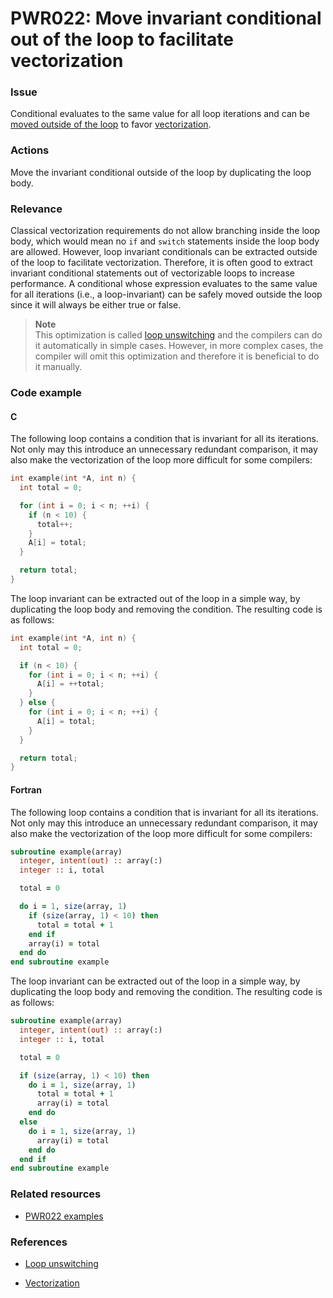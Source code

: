 # PWR022: Move invariant conditional out of the loop to facilitate vectorization

### Issue

Conditional evaluates to the same value for all loop iterations and can be
[moved outside of the loop](../../Glossary/Loop-unswitching.md) to favor
[vectorization](../../Glossary/Vectorization.md).

### Actions

Move the invariant conditional outside of the loop by duplicating the loop body.

### Relevance

Classical vectorization requirements do not allow branching inside the loop
body, which would mean no `if` and `switch` statements inside the loop body are
allowed. However, loop invariant conditionals can be extracted outside of the
loop to facilitate vectorization. Therefore, it is often good to extract
invariant conditional statements out of vectorizable loops to increase
performance. A conditional whose expression evaluates to the same value for all
iterations (i.e., a loop-invariant) can be safely moved outside the loop since
it will always be either true or false.

>**Note**  
>This optimization is called
>[loop unswitching](../../Glossary/Loop-unswitching.md) and the compilers can do
>it automatically in simple cases. However, in more complex cases, the compiler
>will omit this optimization and therefore it is beneficial to do it manually.

### Code example

#### C

The following loop contains a condition that is invariant for all its
iterations. Not only may this introduce an unnecessary redundant comparison, it
may also make the vectorization of the loop more difficult for some compilers:

```c
int example(int *A, int n) {
  int total = 0;

  for (int i = 0; i < n; ++i) {
    if (n < 10) {
      total++;
    }
    A[i] = total;
  }

  return total;
}
```

The loop invariant can be extracted out of the loop in a simple way, by
duplicating the loop body and removing the condition. The resulting code is as
follows:

```c
int example(int *A, int n) {
  int total = 0;

  if (n < 10) {
    for (int i = 0; i < n; ++i) {
      A[i] = ++total;
    }
  } else {
    for (int i = 0; i < n; ++i) {
      A[i] = total;
    }
  }

  return total;
}
```

#### Fortran

The following loop contains a condition that is invariant for all its
iterations. Not only may this introduce an unnecessary redundant comparison, it
may also make the vectorization of the loop more difficult for some compilers:

```f90
subroutine example(array)
  integer, intent(out) :: array(:)
  integer :: i, total

  total = 0

  do i = 1, size(array, 1)
    if (size(array, 1) < 10) then
      total = total + 1
    end if
    array(i) = total
  end do
end subroutine example
```

The loop invariant can be extracted out of the loop in a simple way, by
duplicating the loop body and removing the condition. The resulting code is as
follows:

```f90
subroutine example(array)
  integer, intent(out) :: array(:)
  integer :: i, total

  total = 0

  if (size(array, 1) < 10) then
    do i = 1, size(array, 1)
      total = total + 1
      array(i) = total
    end do
  else
    do i = 1, size(array, 1)
      array(i) = total
    end do
  end if
end subroutine example
```

### Related resources

* [PWR022 examples](../PWR022/)

### References

* [Loop unswitching](../../Glossary/Loop-unswitching.md)

* [Vectorization](../../Glossary/Vectorization.md)
